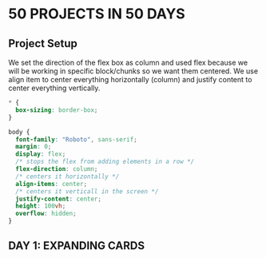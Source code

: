 # 50 PROJECTS IN 50 DAYS

## Project Setup

We set the direction of the flex box as column and used flex because we will be working in specific block/chunks so we want them centered. We use align item to center everything horizontally (column) and justify content to center everything vertically.

```css
* {
  box-sizing: border-box;
}

body {
  font-family: "Roboto", sans-serif;
  margin: 0;
  display: flex;
  /* stops the flex from adding elements in a row */
  flex-direction: column;
  /* centers it horizontally */
  align-items: center;
  /* centers it verticall in the screen */
  justify-content: center;
  height: 100vh;
  overflow: hidden;
}
```

## DAY 1: EXPANDING CARDS
